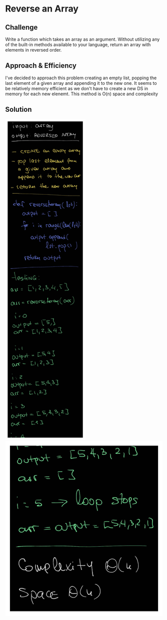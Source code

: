# Reverse an Array

## Challenge

Write a function which takes an array as an argument. Without utilizing any of the built-in methods available to your language, return an array with elements in reversed order.

## Approach & Efficiency

I've decided to approach this problem creating an empty list, popping the last element of a given array and appending it to the new one. It seems to be relatively memory efficient as we don't have to create a new DS in memory for each new elenemt.
This method is O(n) space and complexity

## Solution

<img src="assets/reverse_array_1.jpg">
<img src="assets/reverse_array_2.jpg">
